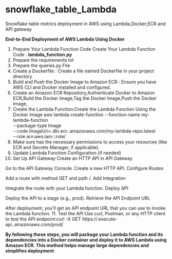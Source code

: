 # snowflake_table_Lambda
Snowflake table metrics deployment in AWS using Lambda,Docker,ECR and API gateway



**End-to-End Deployment of AWS Lambda Using Docker**
1. Prepare Your Lambda Function Code
Create Your Lambda Function Code : **lambda_function.py**
2. Prepare the requirements.txt
3. Prepare the queries.py File
4. Create a Dockerfile : Create a file named Dockerfile in your project directory
5. Build and Push the Docker Image to Amazon ECR : Ensure you have AWS CLI and Docker installed and configured.
6. Create an Amazon ECR Repository,Authenticate Docker to Amazon ECR,Build the Docker Image,Tag the Docker Image,Push the Docker Image,
7. Create the Lambda Function:Create the Lambda Function Using the Docker Image
    aws lambda create-function --function-name my-lambda-function \
--package-type Image \
--code ImageUri=<your-account-id>.dkr.ecr.<your-region>.amazonaws.com/my-lambda-repo:latest \
--role arn:aws:iam::<your-account-id>:role/<your-lambda-execution-role>
8.  Make sure <your-lambda-execution-role> has the necessary permissions to access your resources (like ECR and Secrets Manager, if applicable).
9.  Update Lambda Function Configuration (if needed)
10. Set Up API Gateway
Create an HTTP API in API Gateway

Go to the API Gateway Console.
Create a new HTTP API.
Configure Routes

Add a route with method GET and path /.
Add Integration

Integrate the route with your Lambda function.
Deploy API

Deploy the API to a stage (e.g., prod).
Retrieve the API Endpoint URL

After deployment, you’ll get an API endpoint URL that you can use to invoke the Lambda function.
11. Test the API
Use curl, Postman, or any HTTP client to test the API endpoint:curl -X GET https://<api-id>.execute-api.<region>.amazonaws.com/prod/

**By following these steps, you will package your Lambda function and its dependencies into a Docker container and deploy it to AWS Lambda using Amazon ECR. This method helps manage large dependencies and simplifies deployment**


